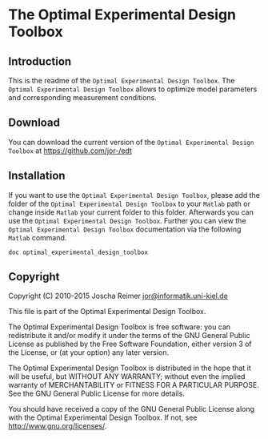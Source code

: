 # The Optimal Experimental Design Toolbox

## Introduction

This is the readme of the `Optimal Experimental Design Toolbox`. The `Optimal Experimental
Design Toolbox` allows to optimize model parameters and corresponding
measurement conditions.


## Download

You can download the current version of the `Optimal Experimental Design Toolbox`
at <https://github.com/jor-/edt>


## Installation

If you want to use the `Optimal Experimental Design Toolbox`, please add the
folder of the `Optimal Experimental Design Toolbox` to your `Matlab` path or
change inside `Matlab` your current folder to this folder. Afterwards you
can use the `Optimal Experimental Design Toolbox`. Further you can view the
`Optimal Experimental Design Toolbox` documentation via the following `Matlab`
command.

`doc optimal_experimental_design_toolbox`



## Copyright

Copyright (C) 2010-2015 Joscha Reimer jor@informatik.uni-kiel.de

This file is part of the Optimal Experimental Design Toolbox.

The Optimal Experimental Design Toolbox is free software: you can redistribute
it and/or modify it under the terms of the GNU General Public License
as published by the Free Software Foundation, either version 3 of the
License, or (at your option) any later version.

The Optimal Experimental Design Toolbox is distributed in the hope that it will
be useful, but WITHOUT ANY WARRANTY; without even the implied warranty
of MERCHANTABILITY or FITNESS FOR A PARTICULAR PURPOSE. See the
GNU General Public License for more details.

You should have received a copy of the GNU General Public License
along with the Optimal Experimental Design Toolbox. If not, see
<http://www.gnu.org/licenses/>.
